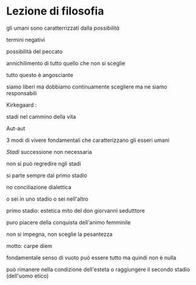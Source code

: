# Lezione di filosofia

gli umani sono caratterrizzati dalla _possibilità_


termini negativi

possibilità del peccato


annichilimento di tutto quello che non si sceglie

tutto questo è angosciante

siamo liberi ma dobbiamo continuamente scegliere ma ne siamo responsabili

Kirkegaard :

stadi nel cammino della vita

Aut-aut

3 modi di vivere fondamentali che caratterizzano gli esseri umani

_Stadi_ 
successione non necessaria

non si può regredire ngli stadi

si parte sempre dal primo stadio

no conciliazione dialettica

o sei in uno stadio  o sei nell'altro


primo stadio: estetica
mito del don giorvanni
sedutttore

puro piacere della conquista dell'animo femminile

non si impegna, non sceglie la pesantezza


motto: carpe diem

fondamentale senso di vuoto
può essere tutto ma quindi non è nulla

può rimanere nella condizione dell'esteta o raggiungere il secondo stadio (dell'uomo etico)

<!--stackedit_data:
eyJoaXN0b3J5IjpbLTE3MTIwODI0MzUsOTY4NTQ5OTA1LDE2OD
MzMTA5MzRdfQ==
-->